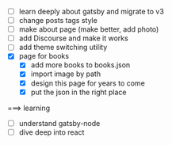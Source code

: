 
- [ ] learn deeply about gatsby and migrate to v3
- [ ] change posts tags style
- [ ] make about page (make better, add photo)
- [ ] add Discourse and make it works
- [ ] add theme switching utility
- [X] page for books
  - [X] add more books to books.json
  - [X] import image by path
  - [X] design this page for years to come
  - [X] put the json in the right place

===> learning
- [ ] understand gatsby-node
- [ ] dive deep into react

